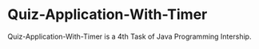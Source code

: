 # Quiz-Application-With-Timer
Quiz-Application-With-Timer is a 4th Task of Java Programming Intership.
